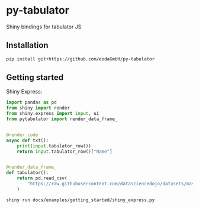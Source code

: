 # py-tabulator

Shiny bindings for tabulator JS

## Installation

```bash
pip install git+https://github.com/eodaGmbH/py-tabulator
```

## Getting started

Shiny Express:

```python
import pandas as pd
from shiny import render
from shiny.express import input, ui
from pytabulator import render_data_frame_


@render.code
async def txt():
    print(input.tabulator_row())
    return input.tabulator_row()["Name"]


@render_data_frame_
def tabulator():
    return pd.read_csv(
        "https://raw.githubusercontent.com/datasciencedojo/datasets/master/titanic.csv"
    )
```

```bash
shiny run docs/examples/getting_started/shiny_express.py
```
